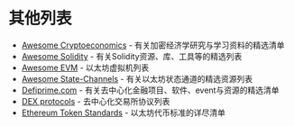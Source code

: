 # 其他列表

* [Awesome Cryptoeconomics](https://github.com/jpantunes/awesome-cryptoeconomics) - 有关加密经济学研究与学习资料的精选清单
* [Awesome Solidity](https://github.com/bkrem/awesome-solidity) - 有关Solidity资源、库、工具等的精选列表
* [Awesome EVM](https://github.com/pirapira/awesome-ethereum-virtual-machine) - 以太坊虚拟机列表
* [Awesome State-Channels](https://github.com/machinomy/awesome-state-channels) - 有关以太坊状态通道的精选资源列表
* [Defiprime.com](https://defiprime.com/) - 有关去中心化金融项目、软件、event与资源的精选清单
* [DEX protocols](https://github.com/evbots/dex-protocols) - 去中心化交易所协议列表
* [Ethereum Token Standards](https://github.com/PhABC/ethereum-token-standards-list) - 以太坊代币标准的详尽清单

